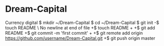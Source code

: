Dream-Capital
=============

Currency digital
 $ mkdir ~/Dream-Capital
 $ cd ~/Dream-Capital
 $ git init
-$ touch README
\ No newline at end of file
+$ touch README
+
+$ git add README
+$ git commit -m 'first commit'
+
+$ git remote add origin https://github.com/username/Dream-Capital.git
+$ git push origin master

